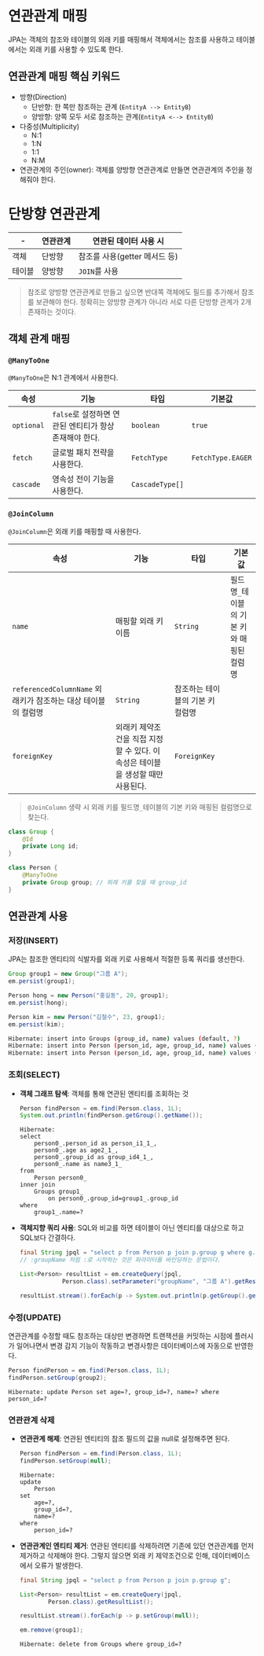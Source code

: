 # 연관관계 매핑

JPA는 객체의 참조와 테이블의 외래 키를 매핑해서 객체에서는 참조를 사용하고 테이블에서는 외래 키를 사용할 수 있도록 한다.

## 연관관계 매핑 핵심 키워드

- 방향(Direction)
    - 단반향: 한 쪽만 참조하는 관계 (`EntityA --> EntityB`)
    - 양방향: 양쪽 모두 서로 참조하는 관계(`EntityA <--> EntityB`)
- 다중성(Multiplicity)
    - N:1
    - 1:N
    - 1:1
    - N:M
- 연관관계의 주인(owner): 객체를 양방향 연관관계로 만들면 연관관계의 주인을 정해줘야 한다.

# 단방향 연관관계

-| 연관관계| 연관된 데이터 사용 시
--|--|--
객체| 단방향| 참조를 사용(getter 메서드 등)
테이블| 양방향| `JOIN`를 사용

> 참조로 양방향 연관관계로 만들고 싶으면 반대쪽 객체에도 필드를 추가해서 참조를 보관해야 한다. 정확히는 양방향 관계가 아니라 서로 다른 단방향 관계가 2개 존재하는 것이다.

## 객체 관계 매핑

### `@ManyToOne`

`@ManyToOne`은 N:1 관계에서 사용한다.

속성| 기능| 타입| 기본값
--|--|--|--
`optional`| `false`로 설정하면 연관된 엔티티가 항상 존재해야 한다.| `boolean`| `true`
`fetch`| 글로벌 패치 전략을 사용한다.| `FetchType`| `FetchType.EAGER`
`cascade`| 영속성 전이 기능을 사용한다.| `CascadeType[]`|

### `@JoinColumn`

`@JoinColumn`은 외래 키를 매핑할 때 사용한다.

속성| 기능| 타입| 기본값
--|--|--|--
`name`| 매핑할 외래 키 이름| `String`| 필드명`_`테이블의 기본 키와 매핑된 컬럼명
`referencedColumnName` 외 래키가 참조하는 대상 테이블의 컬럼명| `String`| 참조하는 테이블의 기본 키 컬럼명
`foreignKey`| 외래키 제약조건을 직접 지정할 수 있다. 이 속성은 테이블을 생성할 때만 사용된다.| `ForeignKey`

> `@JoinColumn` 생략 시 외래 키를 필드명`_`테이블의 기본 키와 매핑된 컬럼명으로 찾는다.

```java
class Group {
    @Id
    private Long id;
} 

class Person {
    @ManyToOne
    private Group group; // 외래 키를 찾을 때 group_id
}
```

## 연관관계 사용

### 저장(INSERT)

JPA는 참조한 엔티티의 식발자를 외래 키로 사용해서 적절한 등록 쿼리를 생선한다.

```java
Group group1 = new Group("그룹 A");
em.persist(group1);

Person hong = new Person("홍길동", 20, group1);
em.persist(hong);

Person kim = new Person("김철수", 23, group1);
em.persist(kim);
```

```bash
Hibernate: insert into Groups (group_id, name) values (default, ?)
Hibernate: insert into Person (person_id, age, group_id, name) values (default, ?, ?, ?)
Hibernate: insert into Person (person_id, age, group_id, name) values (default, ?, ?, ?)
```

### 조회(SELECT)

- **객체 그래프 탐색**: 객체를 통해 연관된 엔티티를 조회하는 것
    ```java
    Person findPerson = em.find(Person.class, 1L);
    System.out.println(findPerson.getGroup().getName());
    ```

    ```
    Hibernate: 
    select
        person0_.person_id as person_i1_1_,
        person0_.age as age2_1_,
        person0_.group_id as group_id4_1_,
        person0_.name as name3_1_
    from
        Person person0_
    inner join
        Groups group1_
            on person0_.group_id=group1_.group_id
    where
        group1_.name=?
    ```
- **객체지향 쿼리 사용**: SQL와 비교를 하면 테이블이 아닌 엔티티를 대상으로 하고 SQL보다 간결하다.
    ```java
    final String jpql = "select p from Person p join p.group g where g.name=:groupName";
    // :groupName 처럼 :로 시작하는 것은 파라미터를 바인딩하는 문법이다.

    List<Person> resultList = em.createQuery(jpql,
                Person.class).setParameter("groupName", "그룹 A").getResultList();

    resultList.stream().forEach(p -> System.out.println(p.getGroup().getName()));
    ```

### 수정(UPDATE)

연관관계를 수정할 때도 참조하는 대상만 변경하면 트랜잭션을 커밋하는 시점에 플러시가 일어나면서 변경 감지 기능이 작동하고 변경사항은 데이터베이스에 자동으로 반영한다.  

```java
Person findPerson = em.find(Person.class, 1L);
findPerson.setGroup(group2);
```

```
Hibernate: update Person set age=?, group_id=?, name=? where person_id=?
```

### 연관관계 삭제

- **연관관계 해제**: 연관된 엔티티의 참조 필드의 값을 null로 설정해주면 된다.
    ```java
    Person findPerson = em.find(Person.class, 1L);
    findPerson.setGroup(null);
    ```

    ```
    Hibernate:
    update
        Person
    set
        age=?,
        group_id=?,
        name=?
    where
        person_id=?
    ```
- **연관관계인 엔티티 제거**: 연관된 엔티티를 삭제하려면 기존에 있던 연관관계를 먼저 제거하고 삭제해야 한다. 그렇지 않으면 외래 키 제약조건으로 인해, 데이터베이스에서 오류가 발생한다.
    ```java
    final String jpql = "select p from Person p join p.group g";

    List<Person> resultList = em.createQuery(jpql,
            Person.class).getResultList();

    resultList.stream().forEach(p -> p.setGroup(null));

    em.remove(group1);
    ```

    ```
    Hibernate: delete from Groups where group_id=?
    ```